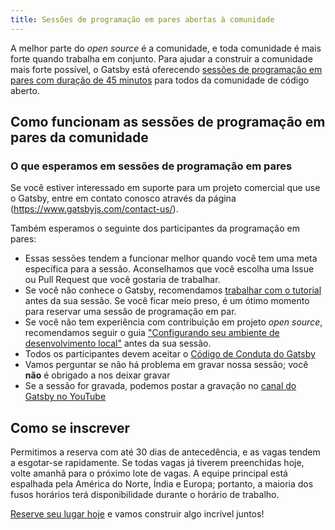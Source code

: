 ```yaml
---
title: Sessões de programação em pares abertas à comunidade
---
```


A melhor parte do _open source_ é a comunidade, e toda comunidade é mais forte quando trabalha em conjunto. Para ajudar a construir a comunidade mais forte possível, o Gatsby está oferecendo [sessões de programação em pares com duração de 45 minutos][cal] para todos da comunidade de código aberto.

## Como funcionam as sessões de programação em pares da comunidade

<!-- 1.  Select or create [an issue](https://github.com/gatsbyjs/gatsby/issues) you would like to work on and work on it yourself
2.  [Create a pull request](https://www.gatsbyjs.org/contributing/how-to-open-a-pull-request/) when you encounter any problem
3.  Sign up for any available slot on [the open pairing calendar][cal]
4.  You’ll be paired with a Gatsby team member
5.  Join the video meeting during your time slot (we use [Zoom](https://zoom.us) for meetings)
6.  We'll help you with your pull request or issue! -->

### O que esperamos em sessões de programação em pares

<!-- These sessions are intended for people who would like to contribute to Gatsby. We will pair program together to solve an issue or pull request related to Gatsby. -->

Se você estiver interessado em suporte para um projeto comercial que use o Gatsby, entre em contato conosco através da página (https://www.gatsbyjs.com/contact-us/).

Também esperamos o seguinte dos participantes da programação em pares:

- Essas sessões tendem a funcionar melhor quando você tem uma meta específica para a sessão. Aconselhamos que você  escolha uma Issue ou Pull Request que você gostaria de trabalhar.
- Se você não conhece o Gatsby, recomendamos [trabalhar com o tutorial](https://www.gatsbyjs.org/tutorial/) antes da sua sessão. Se você ficar meio preso, é um ótimo momento para reservar uma sessão de programação em par.
- Se você não tem experiência com contribuição em projeto _open source_, recomendamos seguir o guia ["Configurando seu ambiente de desenvolvimento local"](https://www.gatsbyjs.org/contributing/setting-up-your-local-dev-environment/) antes da sua sessão.
- Todos os participantes devem aceitar o [Código de Conduta do Gatsby](/contributing/code-of-conduct/)
- Vamos perguntar se não há problema em gravar nossa sessão; você **não** é obrigado a nos deixar gravar
- Se a sessão for gravada, podemos postar a gravação no [canal do Gatsby no YouTube](https://www.youtube.com/channel/UCjnp770qk7ujOq8Q9wiC82w)

## Como se inscrever

Permitimos a reserva com até 30 dias de antecedência, e as vagas tendem a esgotar-se rapidamente. Se todas vagas já tiverem preenchidas hoje, volte amanhã para o próximo lote de vagas. A equipe principal está espalhada pela América do Norte, Índia e Europa; portanto, a maioria dos fusos horários terá disponibilidade durante o horário de trabalho.

[Reserve seu lugar hoje][cal] e vamos construir algo incrível juntos!

[cal]: https://calendly.com/gatsbyjs/pair-programming
